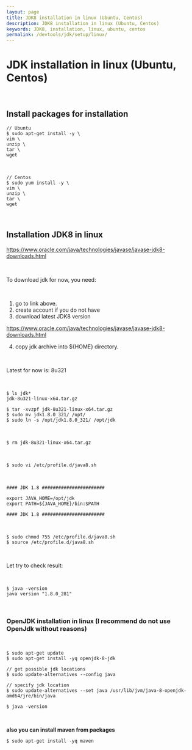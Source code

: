 ```yaml
---
layout: page
title: JDK8 installation in linux (Ubuntu, Centos)
description: JDK8 installation in linux (Ubuntu, Centos)
keywords: JDK8, installation, linux, ubuntu, centos
permalink: /devtools/jdk/setup/linux/
---
```


# JDK installation in linux (Ubuntu, Centos)

<br/>

## Install packages for installation

<!--

# sed -i "s/.*PasswordAuthentication.*/PasswordAuthentication yes/g" /etc/ssh/sshd_config
# service sshd reload

-->

    // Ubuntu
    $ sudo apt-get install -y \
    vim \
    unzip \
    tar \
    wget

<br/>

    // Centos
    $ sudo yum install -y \
    vim \
    unzip \
    tar \
    wget

<!-- <br/>

## Installation JDK17 in linux

<br/>

https://www.oracle.com/java/technologies/downloads/

<br/>

```
$ cd ~/tmp
$ wget https://download.oracle.com/java/17/latest/jdk-17_linux-x64_bin.tar.gz
```

<br/>

```
// If you want to remove openjdk
// $ sudo apt-get purge -y --auto-remove openjdk*
```

<br/>

```
$ ls jdk*
jdk-17_linux-x64_bin.tar.gz

$ tar -xvzpf jdk-17_linux-x64_bin.tar.gz
$ sudo mv jdk-17.0.3.1 /opt/
$ sudo ln -s /opt/jdk-17.0.3.1 /opt/jdk
```

<br/>

```
$ rm jdk-17_linux-x64_bin.tar.gz
```

<br/>

```
$ sudo vi /etc/profile.d/java17.sh
```

<br/>

```
#### JDK 1.17 #######################

export JAVA_HOME=/opt/jdk
export PATH=${JAVA_HOME}/bin:$PATH

#### JDK 1.17 #######################
```

<br/>

```
$ sudo chmod 755 /etc/profile.d/java17.sh
$ source /etc/profile.d/java17.sh
```

<br/>

Let try to check result:

<br/>

```
$ java -version
java version "17.0.3.1" 2022-04-22 LTS
``` -->

<br/>

## Installation JDK8 in linux

https://www.oracle.com/java/technologies/javase/javase-jdk8-downloads.html

<br/>

To download jdk for now, you need:

<br/>

1. go to link above.
2. create account if you do not have
3. download latest JDK8 version

https://www.oracle.com/java/technologies/javase/javase-jdk8-downloads.html

4. copy jdk archive into ${HOME} directory.

<br/>

Latest for now is: 8u321

<br/>

```
$ ls jdk*
jdk-8u321-linux-x64.tar.gz

$ tar -xvzpf jdk-8u321-linux-x64.tar.gz
$ sudo mv jdk1.8.0_321/ /opt/
$ sudo ln -s /opt/jdk1.8.0_321/ /opt/jdk
```

<br/>

```
$ rm jdk-8u321-linux-x64.tar.gz
```

<br/>

```
$ sudo vi /etc/profile.d/java8.sh
```

<br/>

```
#### JDK 1.8 #######################

export JAVA_HOME=/opt/jdk
export PATH=${JAVA_HOME}/bin:$PATH

#### JDK 1.8 #######################
```

<br/>

```
$ sudo chmod 755 /etc/profile.d/java8.sh
$ source /etc/profile.d/java8.sh
```

<br/>

Let try to check result:

<br/>

```
$ java -version
java version "1.8.0_281"
```

<br/>

### OpenJDK installation in linux (I recommend do not use OpenJdk without reasons)

<br/>

```
$ sudo apt-get update
$ sudo apt-get install -yq openjdk-8-jdk

// get possible jdk locations
$ sudo update-alternatives --config java

// specify jdk location
$ sudo update-alternatives --set java /usr/lib/jvm/java-8-openjdk-amd64/jre/bin/java

$ java -version
```

<br/>

**also you can install maven from packages**

```
$ sudo apt-get install -yq maven
```
